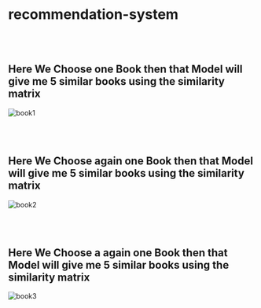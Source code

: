 # recommendation-system

<br><br>
<h2>Here We Choose one Book then that Model will give me 5 similar books using the similarity matrix</h2>

![book1](https://github.com/amitrizz/recommendation-system/assets/74492526/a6696c2b-6622-4a10-b52b-d5c4445b5289)

<br><br>
<h2>Here We Choose again one Book then that Model will give me 5 similar books using the similarity matrix</h2>

![book2](https://github.com/amitrizz/recommendation-system/assets/74492526/b89fc9d9-97d0-4f0e-96b5-7de118857e01)

<br><br>
<h2>Here We Choose a again one Book then that Model will give me 5 similar books using the similarity matrix</h2>

![book3](https://github.com/amitrizz/recommendation-system/assets/74492526/34a86080-583c-4f51-8621-63d3cc717e20)
